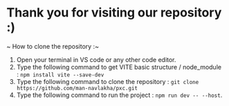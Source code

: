 # Thank you for visiting our repository :)
 
 ~ How to clone the repository :~
 1. Open your terminal in VS code or any other code editor.
 2. Type the following command to get VITE basic structure / node_module : `npm install vite --save-dev`
 3. Type the following command to clone the repository : `git clone https://github.com/man-navlakha/pxc.git`
 4. Type the following command to run the project : `npm run dev -- --host`.

 

